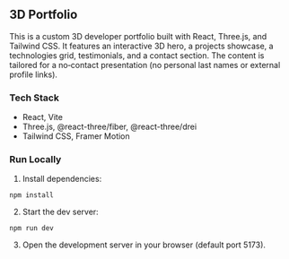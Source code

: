 ## 3D Portfolio

This is a custom 3D developer portfolio built with React, Three.js, and Tailwind CSS. It features an interactive 3D hero, a projects showcase, a technologies grid, testimonials, and a contact section. The content is tailored for a no‑contact presentation (no personal last names or external profile links).

### Tech Stack
- React, Vite
- Three.js, @react-three/fiber, @react-three/drei
- Tailwind CSS, Framer Motion

### Run Locally
1. Install dependencies:
```
npm install
```
2. Start the dev server:
```
npm run dev
```
3. Open the development server in your browser (default port 5173).
